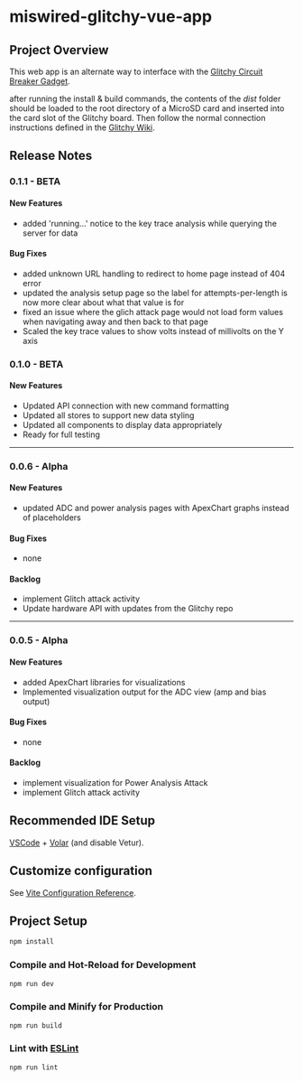 # miswired-glitchy-vue-app

## Project Overview

This web app is an alternate way to interface with the [Glitchy Circuit Breaker Gadget](https://github.com/miswired/glitchy).

after running the install & build commands, the contents of the _dist_ folder should be loaded to the root directory of a MicroSD card and inserted into the card slot of the Glitchy board. Then follow the normal connection instructions defined in the [Glitchy Wiki](https://github.com/miswired/glitchy/wiki/Guide-%E2%80%90-Quick-Start).

## Release Notes

### 0.1.1 - BETA

#### New Features

- added 'running...' notice to the key trace analysis while querying the server for data

#### Bug Fixes

- added unknown URL handling to redirect to home page instead of 404 error
- updated the analysis setup page so the label for attempts-per-length is now more clear about what that value is for
- fixed an issue where the glich attack page would not load form values when navigating away and then back to that page
- Scaled the key trace values to show volts instead of millivolts on the Y axis

### 0.1.0 - BETA

#### New Features

- Updated API connection with new command formatting
- Updated all stores to support new data styling
- Updated all components to display data appropriately
- Ready for full testing

---

### 0.0.6 - Alpha

#### New Features

- updated ADC and power analysis pages with ApexChart graphs instead of placeholders

#### Bug Fixes

- none

#### Backlog

- implement Glitch attack activity
- Update hardware API with updates from the Glitchy repo

---

### 0.0.5 - Alpha

#### New Features

- added ApexChart libraries for visualizations
- Implemented visualization output for the ADC view (amp and bias output)

#### Bug Fixes

- none

#### Backlog

- implement visualization for Power Analysis Attack
- implement Glitch attack activity

## Recommended IDE Setup

[VSCode](https://code.visualstudio.com/) + [Volar](https://marketplace.visualstudio.com/items?itemName=Vue.volar) (and disable Vetur).

## Customize configuration

See [Vite Configuration Reference](https://vitejs.dev/config/).

## Project Setup

```sh
npm install
```

### Compile and Hot-Reload for Development

```sh
npm run dev
```

### Compile and Minify for Production

```sh
npm run build
```

### Lint with [ESLint](https://eslint.org/)

```sh
npm run lint
```
